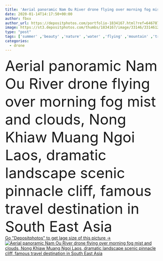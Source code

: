 ```yaml
---
title: 'Aerial panoramic Nam Ou River drone flying over morning fog mist and clouds, Nong Khiaw Muang Ngoi Laos, dramatic landscape scenic pinnacle cliff, famous travel destination in South East Asia'
date: 2020-01-14T14:17:50+00:00
author: fbxx
author_url: https://depositphotos.com/portfolio-1834167.html?ref=64678756
image: https://st3.depositphotos.com/thumbs/1834167/image/33146/331461262/api_thumb_450.jpg?forcejpeg=true
type: "post"
tags: ['summer' ,'beauty' ,'nature' ,'water' ,'flying' ,'mountain' ,'tropical' ,'river' ,'sunrise' ,'landscape' ,'stream' ,'fog' ,'clouds' ,'scenic' ,'tourism' ,'panoramic' ,'pinnacle' ,'exotic' ,'asia' ,'vietnam' ,'above' ,'cliff' ,'surreal' ,'aerial' ,'rainforest' ,'valley' ,'karst' ,'laos' ,'lao' ,'clear sky' ,'travel destination' ,'Mountain Peak' ,'luang prabang' ,'nam ou' ,'nong khiaw' ,'Muang Ngoi' ]
categories: 
  - drone
---
```

<div aling="center">
            <font size="60"> Aerial panoramic Nam Ou River drone flying over morning fog mist and clouds, Nong Khiaw Muang Ngoi Laos, dramatic landscape scenic pinnacle cliff, famous travel destination in South East Asia</font>   
</div>
<div>
    <a href='https://st3.depositphotos.com/thumbs/1834167/image/33146/331461262/api_thumb_450.jpg?forcejpeg=true?ref=64678756' target=_blank > Go "Depositphotos" to get lage size of this picture ->
        <img href='https://st3.depositphotos.com/thumbs/1834167/image/33146/331461262/api_thumb_450.jpg?forcejpeg=true?ref=64678756' src='https://st3.depositphotos.com/1834167/33146/i/950/depositphotos_331461262-stock-photo-aerial-panoramic-nam-ou-river.jpg?forcejpeg=true' alt='Aerial panoramic Nam Ou River drone flying over morning fog mist and clouds, Nong Khiaw Muang Ngoi Laos, dramatic landscape scenic pinnacle cliff, famous travel destination in South East Asia' >
    </a>
</div>
